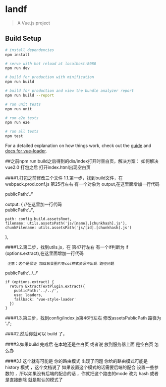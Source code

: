 # landf

> A Vue.js project

## Build Setup

``` bash
# install dependencies
npm install

# serve with hot reload at localhost:8080
npm run dev

# build for production with minification
npm run build

# build for production and view the bundle analyzer report
npm run build --report

# run unit tests
npm run unit

# run e2e tests
npm run e2e

# run all tests
npm test
```

For a detailed explanation on how things work, check out the [guide](http://vuejs-templates.github.io/webpack/) and [docs for vue-loader](http://vuejs.github.io/vue-loader).

##之前npm run build之后得到的dis/index打开时空白页，解决方案：
如何解决vue2.0 打包之后 打开index.html出现空白页

####1.打包之前修改三个文件
       1.1.第一步，找到build文件，在webpack.prod.conf.js 第25行左右 有一个对象为 output,在这里面增加一行代码

publicPath:'./'

  output: {
    //在这里加一行代码  
    publicPath:'./',

    path: config.build.assetsRoot,
    filename: utils.assetsPath('js/[name].[chunkhash].js'),
    chunkFilename: utils.assetsPath('js/[id].[chunkhash].js')
  },
   

####1.2.第二步，找到utils.js，在 第47行左右 有一个if判断为 if (options.extract),在这里面增加一行代码

     注意：这个是保证 加载背景图片等css样式资源不出现 路径问题

publicPath:'../../'

    if (options.extract) {
      return ExtractTextPlugin.extract({
        publicPath:'../../',
        use: loaders,
        fallback: 'vue-style-loader'
      })
    }

 

####1.3.第三步，找到config/index.js第46行左右 修改assetsPublicPath 路径为 './';

####2.然后你就可以  build 了，

####3.如果build 完成后 在本地还是空白页  或者说 放到服务器上面 是空白页  怎么办

####3.1 这个就有可能是 你的路由模式  出现了问题  你给的路由模式可能是history 模式 ，这个文档说了 如果设置这个模式的话需要后端的配合 设置一些参数的 ，所以如果没有后端的配合的话 ，你就把这个路由的mode 改为 hash  或者是直接删除  就是默认的模式了


